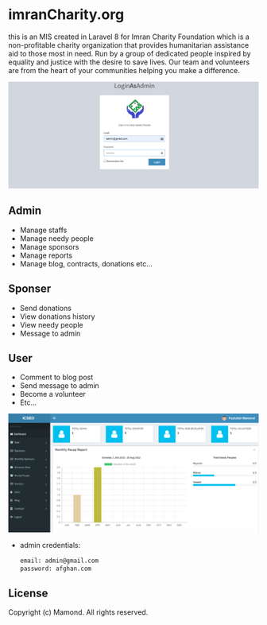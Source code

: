 # imranCharity.org
this is an MIS created in Laravel 8 for Imran Charity Foundation which is a non-profitable charity organization that provides humanitarian assistance aid to those most in need. Run by a group of dedicated people inspired by equality and justice with the desire to save lives. Our team and volunteers are from the heart of your communities helping you make a difference.

![login Screenshot](2.png)

## Admin
- Manage staffs
- Manage needy people
- Manage sponsors
- Manage reports
- Manage blog, contracts, donations etc… 

## Sponser
- Send donations
- View donations history
- View needy people
- Message to admin

## User
- Comment to blog post
- Send message to admin
- Become a volunteer
- Etc…

![admin Screenshot](1.png)

- admin credentials:
    ```
    email: admin@gmail.com
    password: afghan.com
    ```



## License
Copyright (c) Mamond. All rights reserved.

